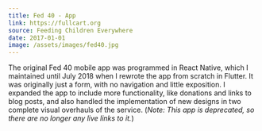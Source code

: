 ```yaml
---
title: Fed 40 - App
link: https://fullcart.org
source: Feeding Children Everywhere
date: 2017-01-01
image: /assets/images/fed40.jpg
---
```

The original Fed 40 mobile app was programmed in React Native, which I maintained until July 2018 when I rewrote the app from scratch in Flutter. It was originally just a form, with no navigation and little exposition. I expanded the app to include more functionality, like donations and links to blog posts, and also handled the implementation of new designs in two complete visual overhauls of the service. (*Note: This app is deprecated, so there are no longer any live links&nbsp;to it.*)